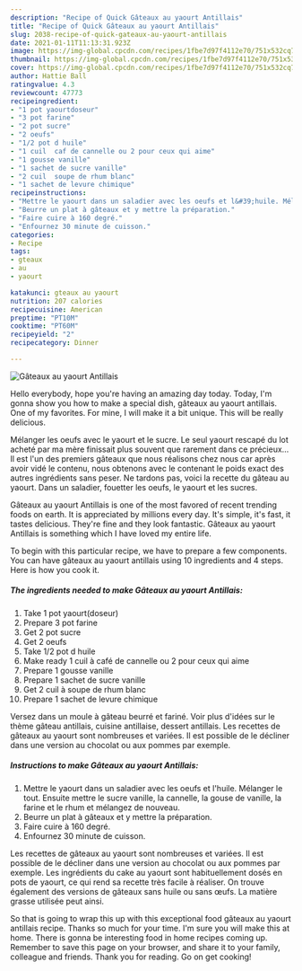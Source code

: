 ```yaml
---
description: "Recipe of Quick Gâteaux au yaourt Antillais"
title: "Recipe of Quick Gâteaux au yaourt Antillais"
slug: 2038-recipe-of-quick-gateaux-au-yaourt-antillais
date: 2021-01-11T11:13:31.923Z
image: https://img-global.cpcdn.com/recipes/1fbe7d97f4112e70/751x532cq70/gateaux-au-yaourt-antillais-photo-principale-de-la-recette.jpg
thumbnail: https://img-global.cpcdn.com/recipes/1fbe7d97f4112e70/751x532cq70/gateaux-au-yaourt-antillais-photo-principale-de-la-recette.jpg
cover: https://img-global.cpcdn.com/recipes/1fbe7d97f4112e70/751x532cq70/gateaux-au-yaourt-antillais-photo-principale-de-la-recette.jpg
author: Hattie Ball
ratingvalue: 4.3
reviewcount: 47773
recipeingredient:
- "1 pot yaourtdoseur"
- "3 pot farine"
- "2 pot sucre"
- "2 oeufs"
- "1/2 pot d huile"
- "1 cuil  caf de cannelle ou 2 pour ceux qui aime"
- "1 gousse vanille"
- "1 sachet de sucre vanille"
- "2 cuil  soupe de rhum blanc"
- "1 sachet de levure chimique"
recipeinstructions:
- "Mettre le yaourt dans un saladier avec les oeufs et l&#39;huile. Mélanger le tout. Ensuite mettre le sucre vanille, la cannelle, la gouse de vanille, la farine et le rhum et mélangez de nouveau."
- "Beurre un plat à gâteaux et y mettre la préparation."
- "Faire cuire à 160 degré."
- "Enfournez 30 minute de cuisson."
categories:
- Recipe
tags:
- gteaux
- au
- yaourt

katakunci: gteaux au yaourt 
nutrition: 207 calories
recipecuisine: American
preptime: "PT10M"
cooktime: "PT60M"
recipeyield: "2"
recipecategory: Dinner

---
```



![Gâteaux au yaourt Antillais](https://img-global.cpcdn.com/recipes/1fbe7d97f4112e70/751x532cq70/gateaux-au-yaourt-antillais-photo-principale-de-la-recette.jpg)

Hello everybody, hope you're having an amazing day today. Today, I'm gonna show you how to make a special dish, gâteaux au yaourt antillais. One of my favorites. For mine, I will make it a bit unique. This will be really delicious.

Mélanger les oeufs avec le yaourt et le sucre. Le seul yaourt rescapé du lot acheté par ma mère finissait plus souvent que rarement dans ce précieux… Il est l&#39;un des premiers gâteaux que nous réalisons chez nous car après avoir vidé le contenu, nous obtenons avec le contenant le poids exact des autres ingrédients sans peser. Ne tardons pas, voici la recette du gâteau au yaourt. Dans un saladier, fouetter les oeufs, le yaourt et les sucres.

Gâteaux au yaourt Antillais is one of the most favored of recent trending foods on earth. It is appreciated by millions every day. It's simple, it's fast, it tastes delicious. They're fine and they look fantastic. Gâteaux au yaourt Antillais is something which I have loved my entire life.


To begin with this particular recipe, we have to prepare a few components. You can have gâteaux au yaourt antillais using 10 ingredients and 4 steps. Here is how you cook it.

<!--inarticleads1-->

##### The ingredients needed to make Gâteaux au yaourt Antillais:

1. Take 1 pot yaourt(doseur)
1. Prepare 3 pot farine
1. Get 2 pot sucre
1. Get 2 oeufs
1. Take 1/2 pot d huile
1. Make ready 1 cuil à café de cannelle ou 2 pour ceux qui aime
1. Prepare 1 gousse vanille
1. Prepare 1 sachet de sucre vanille
1. Get 2 cuil à soupe de rhum blanc
1. Prepare 1 sachet de levure chimique


Versez dans un moule à gâteau beurré et fariné. Voir plus d&#39;idées sur le thème gâteau antillais, cuisine antillaise, dessert antillais. Les recettes de gâteaux au yaourt sont nombreuses et variées. Il est possible de le décliner dans une version au chocolat ou aux pommes par exemple. 

<!--inarticleads2-->

##### Instructions to make Gâteaux au yaourt Antillais:

1. Mettre le yaourt dans un saladier avec les oeufs et l&#39;huile. Mélanger le tout. Ensuite mettre le sucre vanille, la cannelle, la gouse de vanille, la farine et le rhum et mélangez de nouveau.
1. Beurre un plat à gâteaux et y mettre la préparation.
1. Faire cuire à 160 degré.
1. Enfournez 30 minute de cuisson.


Les recettes de gâteaux au yaourt sont nombreuses et variées. Il est possible de le décliner dans une version au chocolat ou aux pommes par exemple. Les ingrédients du cake au yaourt sont habituellement dosés en pots de yaourt, ce qui rend sa recette très facile à réaliser. On trouve également des versions de gâteaux sans huile ou sans œufs. La matière grasse utilisée peut ainsi. 

So that is going to wrap this up with this exceptional food gâteaux au yaourt antillais recipe. Thanks so much for your time. I'm sure you will make this at home. There is gonna be interesting food in home recipes coming up. Remember to save this page on your browser, and share it to your family, colleague and friends. Thank you for reading. Go on get cooking!
